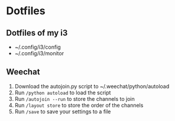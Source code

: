 # Dotfiles
## Dotfiles of my i3

* ~/.config/i3/config
* ~/.config/i3/monitor

## Weechat
1. Download the autojoin.py script to ~/.weechat/python/autoload
2. Run `/python autoload` to load the script
3. Run `/autojoin --run` to store the channels to join
4. Run `/layout store` to store the order of the channels
5. Run `/save` to save your settings to a file

